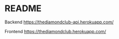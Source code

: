 # README

Backend
https://thediamondclub-api.herokuapp.com/

Frontend
https://thediamondclub.herokuapp.com/
